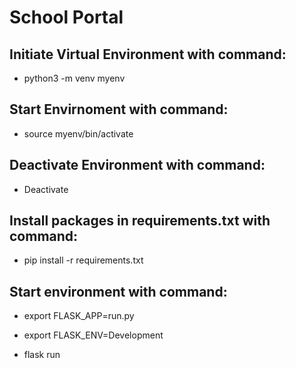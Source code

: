 # School Portal




## Initiate Virtual Environment with command:
- python3 -m venv myenv

## Start Envirnoment with command:
- source myenv/bin/activate


## Deactivate Environment with command:
- Deactivate

## Install packages in requirements.txt with command:
- pip install -r requirements.txt

## Start environment with command:
- export FLASK_APP=run.py

- export FLASK_ENV=Development

- flask run
